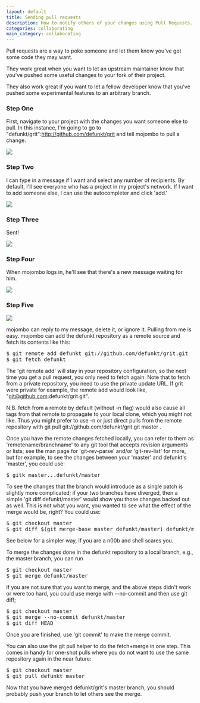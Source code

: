 ```yaml
---
layout: default
title: Sending pull requests
description: How to notify others of your changes using Pull Requests.
categories: collaborating
main_category: collaborating
---
```


Pull requests are a way to poke someone and let them know you've got some code
they may want.

They work great when you want to let an upstream maintainer know that you've
pushed some useful changes to your fork of their project.

They also work great if you want to let a fellow developer know that you've
pushed some experimental features to an arbitrary branch.

### Step One

First, navigate to your project with the changes you want someone else to pull.
In this instance, I'm going to go to
"defunkt/grit":http://github.com/defunkt/grit and tell mojombo to pull a change.

<img src="http://img.skitch.com/20080223-xw8wdwkg9abpjtuwu4wutwwcqm.png"/>

### Step Two

I can type in a message if I want and select any number of recipients.  By
default, I'll see everyone who has a project in my project's network.  If I want
to add someone else, I can use the autocompleter and click 'add.'

<img src="http://img.skitch.com/20080223-1njj3f5559un2eyt51j92t2xkf.png"/>

### Step Three

Sent!

<img src="http://img.skitch.com/20080223-8jf2dc17cdtibs2jt13ptgxwts.png"/>

### Step Four

When mojombo logs in, he'll see that there's a new message waiting for him.

<img src="http://img.skitch.com/20080223-rpgh5c4e1n38wc3e45cacq77ww.png"/>

### Step Five

<img src="http://img.skitch.com/20080223-p9erf1mhepf5gc7jy9kek9rgdn.png"/>

mojombo can reply to my message, delete it, or ignore it. Pulling from me is
easy. mojombo can add the defunkt repository as a remote source and fetch its
contents like this:

<pre class="console">
<span>$</span> git remote add defunkt git://github.com/defunkt/grit.git
<span>$</span> git fetch defunkt
</pre>

The 'git remote add' will stay in your repository configuration, so the next
time you get a pull request, you only need to fetch again. Note that to fetch
from a private repository, you need to use the private update URL.  If grit were
private for example, the remote add would look like,
"git@github.com:defunkt/grit.git".

N.B. fetch from a remote by default (without -n flag) would also cause all tags
from that remote to propagate to your local clone, which you might not like.
Thus you might prefer to use -n or just direct pulls from the remote repository
with   git pull git://github.com/defunkt/grit.git master .

Once you have the remote changes fetched locally, you can refer to them as
'remotename/branchname' to any git tool that accepts revision arguments or
lists; see the man page for 'git-rev-parse' and/or 'git-rev-list' for more, but
for example, to see the changes between your 'master' and defunkt's 'master',
  you could use:

<pre class="console">
<span>$</span> gitk master...defunkt/master
</pre>

To see the changes that the branch would introduce as a single patch is slightly
more complicated; if your two branches have diverged, then a simple 'git diff
defunkt/master' would show you those changes backed out as well.  This is not
what you want, you wanted to see what the effect of the merge would be, right?
You could use:

<pre class="console">
<span>$</span> git checkout master
<span>$</span> git diff $(git merge-base master defunkt/master) defunkt/master
</pre>

See below for a simpler way, if you are a n00b and shell scares you.

To merge the changes done in the defunkt repository to a local branch, e.g., the
master branch, you can run

<pre class="console">
<span>$</span> git checkout master
<span>$</span> git merge defunkt/master
</pre>

If you are not sure that you want to merge, and the above steps didn't work or
were too hard, you could use merge with --no-commit and then use git diff;

<pre class="console">
<span>$</span> git checkout master
<span>$</span> git merge --no-commit defunkt/master
<span>$</span> git diff HEAD
</pre>

Once you are finished, use 'git commit' to make the merge commit.

You can also use the git pull helper to do the fetch+merge in one step. This
comes in handy for one-shot pulls where you do not want to use the same
repository again in the near future:

<pre class="console">
<span>$</span> git checkout master
<span>$</span> git pull defunkt master
</pre>

Now that you have merged defunkt/grit's master branch, you should probably push
your branch to let others see the merge.

